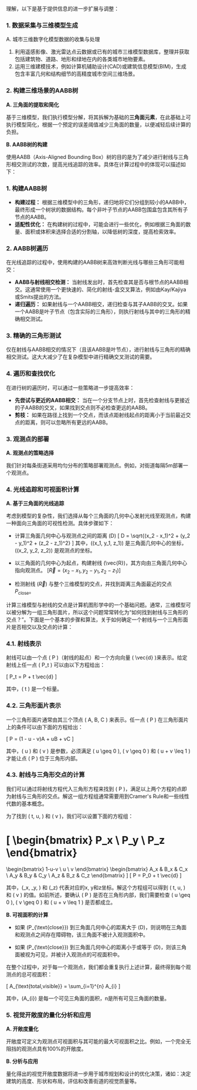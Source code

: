 理解，以下是基于提供信息的进一步扩展与调整：

### 1. 数据采集与三维模型生成

A. 城市三维数字化模型数据的收集与处理
1. 利用遥感影像、激光雷达点云数据或已有的城市三维模型数据库，整理并获取包括建筑物、道路、地形和绿地在内的各类城市地物要素。
2. 运用三维建模技术，例如计算机辅助设计(CAD)或建筑信息模型(BIM)，生成包含丰富几何和结构细节的高精度城市空间三维场景。

### 2. 构建三维场景的AABB树

**A. 三角面的提取和简化**

基于三维模型，我们执行模型分解，将其拆解为基础的**三角面元素**，在此基础上可执行模型简化，根据一个预定的误差阈值减少三角面的数量，以便减轻后续计算的负担。

**B. AABB树的构建**

使用AABB（Axis-Aligned Bounding Box）树的目的是为了减少进行射线与三角形相交测试的次数，提高光线追踪的效率。具体在计算过程中的体现可以描述如下：

### 1. 构建AABB树
- **构建过程：** 根据三维模型中的三角形，递归地将它们分组到较小的AABB中，最终形成一个树状的数据结构。每个非叶子节点的AABB包围盒包含其所有子节点的AABB。
- **适配性优化：** 在构建树的过程中，可能会进行一些优化，例如根据三角面的数量、面积或体积来选择合适的分割轴，以降低树的深度，提高检索效率。

### 2. AABB树遍历
在光线追踪的过程中，使用构建的AABB树来高效判断光线与哪些三角形可能相交：
- **AABB与射线相交检测：** 当射线发出时，首先检查其是否与根节点的AABB相交。这通常使用一个更快速的、简化的射线-盒交叉算法，例如由Kay/Kajiya或Smits提出的方法。
- **递归遍历：** 如果射线与一个AABB相交，递归检查与其子AABB的交叉。如果一个AABB是叶子节点（包含实际的三角形），则执行射线与其中的三角形的精确相交测试。

### 3. 精确的三角形测试
仅在射线与AABB相交的情况下（且该AABB是叶节点），进行射线与三角形的精确相交测试。这大大减少了在复杂模型中进行精确交叉测试的需要。

### 4. 遍历和查找优化
在进行树的遍历时，可以通过一些策略进一步提高效率：
- **先尝试与更近的AABB相交：** 当在一个分支节点上时，首先检查射线与更接近的子AABB的交叉，如果找到交点则不必检查更远的AABB。
- **剪枝：** 如果在路径上找到一个交点，而该点距射线起点的距离小于当前最近交点的距离，则可以忽略所有更远的AABB。
   

### 3. 观测点的部署

**A. 观测点的策略选择**

我们针对每条街道采用均匀分布的策略部署观测点。例如，对街道每隔5m部署一个观测点。

### 4. 光线追踪和可视面积计算

**A. 基于三角面的光线追踪**

考虑到模型的复杂性，我们选择从每个三角面的几何中心发射光线至观测点，构建一种面向三角面的可视性检测。具体步骤如下：
   
   - 计算三角面几何中心与观测点之间的距离 \(D\)
   \[ D = \sqrt{(x_2 - x_1)^2 + (y_2 - y_1)^2 + (z_2 - z_1)^2} \]
   其中，\((x_1, y_1, z_1)\) 是三角面几何中心的坐标，\((x_2, y_2, z_2)\) 是观测点的坐标。
   
   - 以三角面的几何中心为起点，构建射线 \(\vec{R}\)，其方向由三角面几何中心指向观测点。
   $[ \vec{R} = (x_2 - x_1, y_2 - y_1, z_2 - z_1) ]$

   - 检测射线 $(\vec{R})$ 与整个三维模型的交点，并找到距离三角面最近的交点 $P_{\text{close}}$。

计算三维模型与射线的交点是计算机图形学中的一个基础问题。通常，三维模型可以被分解为一组三角形面片，所以这个问题常常转化为“如何找到射线与三角形的交点？”。下面是一个基本的步骤和算法，关于如何确定一个射线与一个三角形面片是否相交以及交点的计算：

### 4.1. 射线表示

射线可以由一个点 \( P \)（射线的起点）和一个方向向量 \( \vec{d} \)来表示。给定射线上任一点 \( P_t \) 可以由以下方程给出：

\[ P_t = P + t \vec{d} \]

其中，\( t \) 是一个标量。

### 4.2. 三角形面片表示

一个三角形面片通常由其三个顶点 \( A, B, C \) 来表示。任一点 \( P \) 在三角形面片上的条件可以由下面的方程给出：

\[ P = (1 - u - v)A + uB + vC \]

其中，\( u \) 和 \( v \) 是参数，必须满足 \( u \geq 0 \), \( v \geq 0 \) 和 \( u + v \leq 1 \) 才能让点 \( P \) 位于三角形内部。

### 4.3. 射线与三角形交点的计算

我们可以通过将射线方程代入三角形方程来找到 \( P \)，满足以上两个方程的点即为射线与三角形的交点。解这一组方程组通常需要用到Cramer's Rule和一些线性代数的基本概念。

为了找到 \( t, u, \) 和 \( v \)，我们可以设置下面的方程组：

\[ 
\begin{bmatrix}
P_x \\
P_y \\
P_z
\end{bmatrix}
=
\begin{bmatrix}
1-u-v \\
u \\
v
\end{bmatrix}
\begin{bmatrix}
A_x & B_x & C_x \\
A_y & B_y & C_y \\
A_z & B_z & C_z
\end{bmatrix}
\]
\[ 
P = P_0 + t \vec{d}
\]

其中，\(_x, _y, \) 和 \(_z\) 代表对应的x, y和z坐标。解这个方程组可以得到 \( t, u, \) 和 \( v \) 的值。如前所述，要确认 \( P \) 是否在三角形内部，我们需要检查 \( u \geq 0 \), \( v \geq 0 \) 和 \( u + v \leq 1 \) 是否都成立。

**B. 可视面积的计算**

   - 如果 \(P_{\text{close}}\) 到三角面几何中心的距离大于 \(D\)，则说明在三角面和观测点之间存在障碍物，该三角面不被计入观测面积中。
   
   - 如果 \(P_{\text{close}}\) 到三角面几何中心的距离小于或等于 \(D\)，则该三角面被视为可见，并被计入观测点的可视面积中。

在整个过程中，对于每一个观测点，我们都会重复执行上述计算，最终得到每个观测点的总可视面积：

\[ A_{\text{total,visible}} = \sum_{i=1}^{n} A_{i} \]

其中，\(A_{i}\) 是每一个可见三角面的面积，n是所有可见三角面的数量。

### 5. 视觉开敞度的量化分析和应用

**A. 开敞度量化**

开敞度可定义为观测点可视面积与其可能的最大可视面积之比。例如，一个完全无阻挡的观测点具有100%的开敞度。

**B. 分析与应用**

量化得出的视觉开敞度数据将进一步用于城市规划和设计的优化决策，诸如：决定建筑的高度、形状和布局，评估和改善街道的视觉质量等。